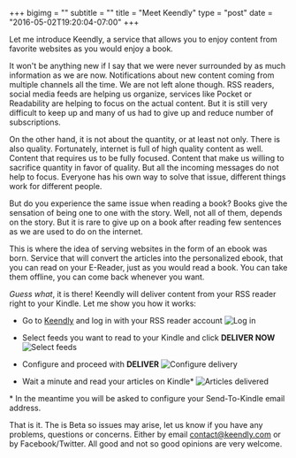 +++
bigimg = ""
subtitle = ""
title = "Meet Keendly"
type = "post"
date = "2016-05-02T19:20:04-07:00"
+++

Let me introduce Keendly, a service that allows you to enjoy content from favorite websites as you would enjoy a book.

It won't be anything new if I say that we were never surrounded by as much information as we are now. Notifications about new content coming from multiple channels all the time. We are not left alone though. RSS readers, social media feeds are helping us organize, services like Pocket or Readability are helping to focus on the actual content. But it is still very difficult to keep up and many of us had to give up and reduce number of subscriptions.

On the other hand, it is not about the quantity, or at least not only. There is also quality. Fortunately, internet is full of high quality content as well. Content that requires us to be fully focused. Content that make us willing to sacrifice quantity in favor of quality. But all the incoming messages do not help to focus. Everyone has his own way to solve that issue, different things work for different people.

But do you experience the same issue when reading a book? Books give the sensation of being one to one with the story. Well, not all of them, depends on the story. But it is rare to give up on a book after reading few sentences as we are used to do on the internet.

This is where the idea of serving websites in the form of an ebook was born. Service that will convert the articles into the personalized ebook, that you can read on your E-Reader, just as you would read a book. You can take them offline, you can come back whenever you want.

*Guess what*, it is there! Keendly will deliver content from your RSS reader right to your Kindle.
Let me show you how it works:

* Go to [Keendly](https://app.keendly.com) and log in with your RSS reader account
  ![Log in](/img/meet-keendly/login.png)

* Select feeds you want to read to your Kindle and click **DELIVER NOW**
  ![Select feeds](/img/meet-keendly/select.png)

* Configure and proceed with **DELIVER**
  ![Configure delivery](/img/meet-keendly/configure.png)

* Wait a minute and read your articles on Kindle*
  ![Articles delivered](/img/meet-keendly/delivered.png)

\* In the meantime you will be asked to configure your Send-To-Kindle email address.

That is it. The is Beta so issues may arise, let us know if you have any problems, questions or concerns.
Either by email [contact@keendly.com](mailto:contact@keendly.com) or by Facebook/Twitter.
All good and not so good opinions are very welcome.
